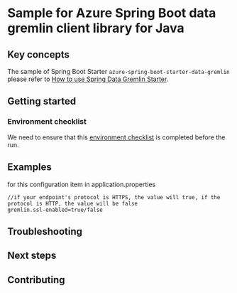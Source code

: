 # Sample for Azure Spring Boot data gremlin client library for Java

## Key concepts
The sample of Spring Boot Starter `azure-spring-boot-starter-data-gremlin` please refer to
[How to use Spring Data Gremlin Starter](https://docs.microsoft.com/java/azure/spring-framework/configure-spring-data-gremlin-java-app-with-cosmos-db?view=azure-java-stable).

## Getting started

### Environment checklist
We need to ensure that this [environment checklist][ready-to-run-checklist] is completed before the run.

## Examples
for this configuration item in application.properties
```
//if your endpoint's protocol is HTTPS, the value will true, if the protocol is HTTP, the value will be false
gremlin.ssl-enabled=true/false
```
## Troubleshooting
## Next steps
## Contributing

<!-- LINKS -->
[ready-to-run-checklist]: https://github.com/Azure/azure-sdk-for-java/blob/master/sdk/spring/azure-spring-boot-samples/README.md#ready-to-run-checklist
